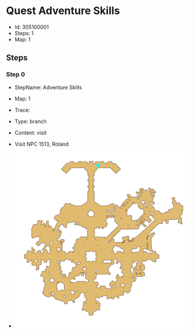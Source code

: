 # Quest Adventure Skills 

- Id: 305100001
- Steps: 1
- Map: 1

## Steps

### Step 0
- StepName:  Adventure Skills 
- Map:  1
- Trace:  
- Type:  branch
- Content:  visit
- Visit NPC 1513, Roland

- ![images/305100001_0.png](images/305100001_0.png)


